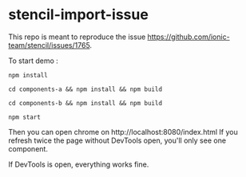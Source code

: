 # stencil-import-issue

This repo is meant to reproduce the issue https://github.com/ionic-team/stencil/issues/1765.

To start demo :

`npm install` 

`cd components-a && npm install && npm build`

`cd components-b && npm install && npm build`

`npm start`

Then you can open chrome on http://localhost:8080/index.html
If you refresh twice the page without DevTools open, you'll only see one component.

If DevTools is open, everything works fine.
